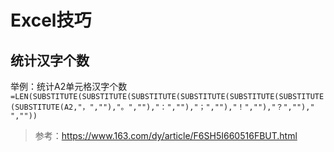 # Excel技巧
## 统计汉字个数
举例：统计A2单元格汉字个数
`=LEN(SUBSTITUTE(SUBSTITUTE(SUBSTITUTE(SUBSTITUTE(SUBSTITUTE(SUBSTITUTE(SUBSTITUTE(A2,"，",""),"。",""),"：",""),"；",""),"！",""),"？","")," ",""))`
> 参考：https://www.163.com/dy/article/F6SH5I660516FBUT.html
